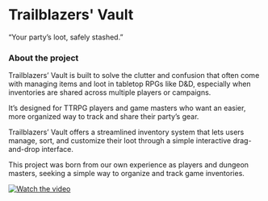 # Trailblazers' Vault

“Your party’s loot, safely stashed.”

### About the project

Trailblazers’ Vault is built to solve the clutter and confusion that often come with managing items and loot in tabletop RPGs like D&D, especially when inventories are shared across multiple players or campaigns.

It’s designed for TTRPG players and game masters who want an easier, more organized way to track and share their party’s gear.

Trailblazers’ Vault offers a streamlined inventory system that lets users manage, sort, and customize their loot through a simple interactive drag-and-drop interface.

This project was born from our own experience as players and dungeon masters, seeking a simple way to organize and track game inventories.


[![Watch the video](https://raw.githubusercontent.com/ptradic/korisnicka-sucelja-projekt/main/Idea-Pitch/thumbnail.jpg)](https://raw.githubusercontent.com/ptradic/korisnicka-sucelja-projekt/main/video.mp4)

